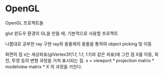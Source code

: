 # OpenGL
OpenGL 프로젝트들

glut 윈도우 환경의 GL을 만들 때, 기본적으로 사용할 프로젝트

나름대로 공부한 ray 구현 
ray와 충돌체의 충돌을 통하여 object picking 및 이동

화면의 점 x는 세상좌표(glVertex3f(1.f, 1.f, 1.f)와 같은 좌표)에 
그린 점 X를 이동, 회전, 투영 등의 변형 과정을 거쳐 표시되는 점.
x = viewport * projection matrix * modelview matrix * X 의 과정을 거친다.
